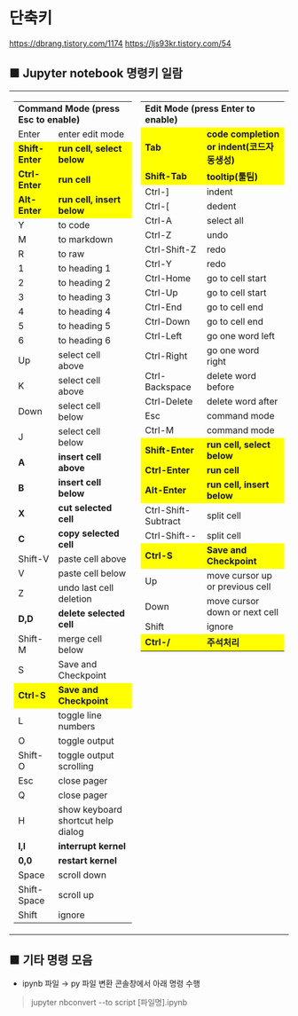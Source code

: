 # 단축키

<https://dbrang.tistory.com/1174>
<https://ljs93kr.tistory.com/54>

## ■ Jupyter notebook 명령키 일람

<table>
<tr><td valign=top>
<table>
<tr><td colspan=2><b>Command Mode (press Esc to enable)</b></td></tr>
<tr><td>Enter</td><td>enter edit mode</td></tr>
<tr bgcolor="yellow"><td><b>Shift-Enter</b></td><td><b>run cell, select below</b></td></tr>
<tr bgcolor="yellow"><td><b>Ctrl-Enter</b></td><td><b>run cell</b></td></tr>
<tr bgcolor="yellow"><td><b>Alt-Enter</b></td><td><b>run cell, insert below</b></td></tr>
<tr><td>Y</td><td>to code</td></tr>
<tr><td>M</td><td>to markdown</td></tr>
<tr><td>R</td><td>to raw</td></tr>
<tr><td>1</td><td>to heading 1</td></tr>
<tr><td>2</td><td>to heading 2</td></tr>
<tr><td>3</td><td>to heading 3</td></tr>
<tr><td>4</td><td>to heading 4</td></tr>
<tr><td>5</td><td>to heading 5</td></tr>
<tr><td>6</td><td>to heading 6</td></tr>
<tr><td>Up</td><td>select cell above</td></tr>
<tr><td>K</td><td>select cell above</td></tr>
<tr><td>Down</td><td>select cell below</td></tr>
<tr><td>J</td><td>select cell below</td></tr>
<tr><td><b>A</b></td><td><b>insert cell above</b></td></tr>
<tr><td><b>B</b></td><td><b>insert cell below</b></td></tr>
<tr><td><b>X</b></td><td><b>cut selected cell</b></td></tr>
<tr><td><b>C</b></td><td><b>copy selected cell</b></td></tr>
<tr><td>Shift-V</td><td>paste cell above</td></tr>
<tr><td>V</td><td>paste cell below</td></tr>
<tr><td>Z</td><td>undo last cell deletion</td></tr>
<tr><td><b>D,D</b></td><td><b>delete selected cell</b></td></tr>
<tr><td>Shift-M</td><td>merge cell below</td></tr>
<tr><td>S</td><td>Save and Checkpoint</td></tr>
<tr bgcolor="yellow"><td><b>Ctrl-S</b></td><td><b>Save and Checkpoint</b></td></tr>
<tr><td>L</td><td>toggle line numbers</td></tr>
<tr><td>O</td><td>toggle output</td></tr>
<tr><td>Shift-O</td><td>toggle output scrolling</td></tr>
<tr><td>Esc</td><td>close pager</td></tr>
<tr><td>Q</td><td>close pager</td></tr>
<tr><td>H</td><td>show keyboard shortcut help dialog</td></tr>
<tr><td><b>I,I</b></td><td><b>interrupt kernel</b></td></tr>
<tr><td><b>0,0</b></td><td><b>restart kernel</b></td></tr>
<tr><td>Space</td><td>scroll down</td></tr>
<tr><td>Shift-Space</td><td>scroll up</td></tr>
<tr><td>Shift</td><td>ignore</td></tr>
</table>
</td><td valign=top>
<table>
<tr><td colspan=2><b>Edit Mode (press Enter to enable)</b></td></tr>
<tr bgcolor="yellow"><td><b>Tab</b></td><td><b>code completion or indent(코드자동생성)</b></td></tr>
<tr bgcolor="yellow"><td><b>Shift-Tab</b></td><td><b>tooltip(툴팀)</b></td></tr>
<tr><td>Ctrl-]</td><td>indent</td></tr>
<tr><td>Ctrl-[</td><td>dedent</td></tr>
<tr><td>Ctrl-A</td><td>select all</td></tr>
<tr><td>Ctrl-Z</td><td>undo</td></tr>
<tr><td>Ctrl-Shift-Z</td><td>redo</td></tr>
<tr><td>Ctrl-Y</td><td>redo</td></tr>
<tr><td>Ctrl-Home</td><td>go to cell start</td></tr>
<tr><td>Ctrl-Up</td><td>go to cell start</td></tr>
<tr><td>Ctrl-End</td><td>go to cell end</td></tr>
<tr><td>Ctrl-Down</td><td>go to cell end</td></tr>
<tr><td>Ctrl-Left</td><td>go one word left</td></tr>
<tr><td>Ctrl-Right</td><td>go one word right</td></tr>
<tr><td>Ctrl-Backspace</td><td>delete word before</td></tr>
<tr><td>Ctrl-Delete</td><td>delete word after</td></tr>
<tr><td>Esc</td><td>command mode</td></tr>
<tr><td>Ctrl-M</td><td>command mode</td></tr>
<tr bgcolor="yellow"><td><b>Shift-Enter</b></td><td><b>run cell, select below</b></td></tr>
<tr bgcolor="yellow"><td><b>Ctrl-Enter</b></td><td><b>run cell</b></td></tr>
<tr bgcolor="yellow"><td><b>Alt-Enter</b></td><td><b>run cell, insert below</b></td></tr>
<tr><td>Ctrl-Shift-Subtract</td><td>split cell</td></tr>
<tr><td>Ctrl-Shift--</td><td>split cell</td></tr>
<tr bgcolor="yellow"><td><b>Ctrl-S</b></td><td><b>Save and Checkpoint</b></td></tr>
<tr><td>Up</td><td>move cursor up or previous cell</td></tr>
<tr><td>Down</td><td>move cursor down or next cell</td></tr>
<tr><td>Shift</td><td>ignore</td></tr>
<tr bgcolor="yellow"><td><b>Ctrl-/</b></td><td><b>주석처리</b></td></tr>
</table>
</td></tr>
</table>

## ■ 기타 명령 모음

- ipynb 파일 → py 파일 변환
  콘솔창에서 아래 명령 수행

> jupyter nbconvert --to script [파일명].ipynb
